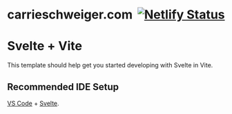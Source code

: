 
<h1 style="display:flex;align-items:center;justify-content:space-between">
    <span>carrieschweiger.com</span>
    <a href="https://app.netlify.com/sites/monumental-marzipan-1ea17e/deploys" target="_blank"><img alt="Netlify Status" src="https://api.netlify.com/api/v1/badges/1e5a8835-4eb6-401b-88e5-4a3e73c5b22a/deploy-status"></a>
</h1>

# Svelte + Vite

This template should help get you started developing with Svelte in Vite.

## Recommended IDE Setup

[VS Code](https://code.visualstudio.com/) + [Svelte](https://marketplace.visualstudio.com/items?itemName=svelte.svelte-vscode).
